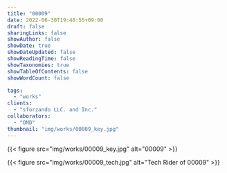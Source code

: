 ```yaml
---
title: "00009"
date: 2022-06-30T19:40:55+09:00
draft: false
sharingLinks: false
showAuthor: false
showDate: true
showDateUpdated: false
showReadingTime: false
showTaxonomies: true
showTableOfContents: false
showWordCount: false

tags:
  - "works"
clients:
  - "sforzando LLC. and Inc."
collaborators:
  - "OMD"
thumbnail: "img/works/00009_key.jpg"
---
```


{{< figure src="img/works/00009_key.jpg" alt="00009" >}}

{{< figure src="img/works/00009_tech.jpg" alt="Tech Rider of 00009" >}}
